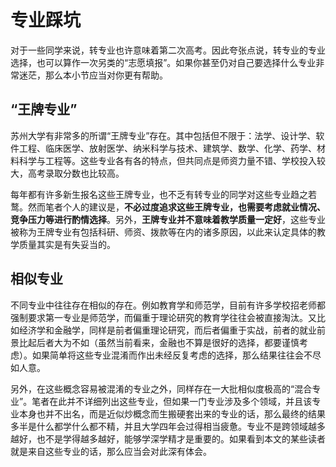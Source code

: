 # 专业踩坑

对于一些同学来说，转专业也许意味着第二次高考。因此夸张点说，转专业的专业选择，也可以算作一次另类的“志愿填报”。如果你甚至仍对自己要选择什么专业非常迷茫，那么本小节应当对你更有帮助。

## “王牌专业”

苏州大学有非常多的所谓“王牌专业”存在。其中包括但不限于：法学、设计学、软件工程、临床医学、放射医学、纳米科学与技术、建筑学、数学、化学、药学、材料科学与工程等。这些专业各有各的特点，但共同点是师资力量不错、学校投入较大，高考录取分数也比较高。

每年都有许多新生报名这些王牌专业，也不乏有转专业的同学对这些专业趋之若鹜。然而笔者个人的建议是，**不必过度追求这些王牌专业，也需要考虑就业情况、竞争压力等进行酌情选择**。另外，**王牌专业并不意味着教学质量一定好**，这些专业被称为王牌专业有包括科研、师资、拨款等在内的诸多原因，以此来认定具体的教学质量其实是有失妥当的。

## 相似专业

不同专业中往往存在相似的存在。例如教育学和师范学，目前有许多学校招老师都强制要求第一专业是师范学，而偏重于理论研究的教育学往往会被直接淘汰。又比如经济学和金融学，同样是前者偏重理论研究，而后者偏重于实战，前者的就业前景比起后者大为不如（虽然当前看来，金融也不算是很好的选择，都要谨慎考虑）。如果简单将这些专业混淆而作出未经反复考虑的选择，那么结果往往会不尽如人意。

另外，在这些概念容易被混淆的专业之外，同样存在一大批相似度极高的“混合专业”。笔者在此并不详细列出这些专业，但如果一门专业涉及多个领域，并且该专业本身也并不出名，而是近似炒概念而生搬硬套出来的专业的话，那么最终的结果多半是什么都学什么都不精，并且大学四年会过得相当疲惫。专业不是跨领域越多越好，也不是学得越多越好，能够学深学精才是重要的。如果看到本文的某些读者就是来自这些专业的话，那么应当会对此深有体会。
